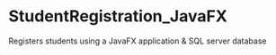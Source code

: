 # StudentRegistration_JavaFX
Registers students using a JavaFX application &amp; SQL server database
